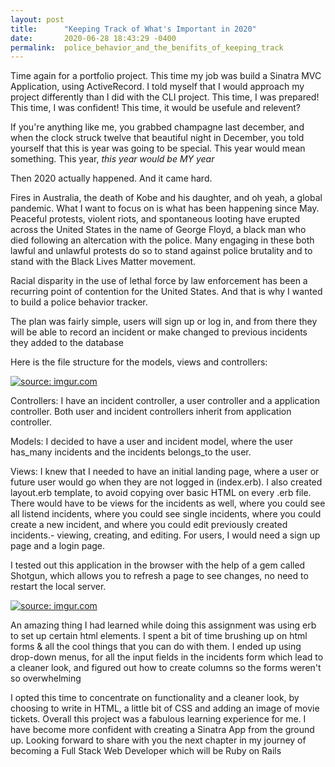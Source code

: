 ```yaml
---
layout: post
title:      "Keeping Track of What's Important in 2020"
date:       2020-06-28 18:43:29 -0400
permalink:  police_behavior_and_the_benifits_of_keeping_track
---
```



Time again for a portfolio project. This time my job was build a Sinatra MVC Application, using ActiveRecord. I told myself that I would approach my project differently than I did with the CLI project. This time, I was prepared! This time, I was confident! This time, it would be usefule and relevent? 


If you're anything like me, you grabbed champagne last december, and when the clock struck twelve that beautiful night in December, you told yourself that this is year was going to be special. This year would mean something. This year, *this year would be MY year* 

Then 2020 actually happened. And it came hard.

Fires in Australia, the death of Kobe and his daughter, and oh yeah, a global pandemic.
What I want to focus on is what has been happening since May. Peaceful protests, violent riots, and spontaneous looting have erupted across the United States in the name of George Floyd, a black man who died following an altercation with the police. Many engaging in these both lawful and unlawful protests do so to stand against police brutality and to stand with the Black Lives Matter movement.

Racial disparity in the use of lethal force by law enforcement has been a recurring point of contention for the United States. And that is why I wanted to build a police behavior tracker.

The plan was fairly simple, users will sign up or log in, and from there they will be able to record an incident or make changed to previous incidents they added to the database

Here is the file structure for the models, views and controllers: 

<a href="https://imgur.com/evcDX7o"><img src="https://i.imgur.com/evcDX7o.png" title="source: imgur.com" /></a>

Controllers: I have an incident controller, a user controller and a application controller. Both user and incident controllers inherit from application controller.

Models: I decided to have a user and incident model, where the user has_many incidents and the incidents belongs_to the user.

Views: I knew that I needed to have an initial landing page, where a user or future user would go when they are not logged in (index.erb). I also created layout.erb template, to avoid copying over basic HTML on every .erb file. There would have to be views for the incidents as well, where you could see all listend incidents, where you could see single incidents, where you could create a new incident, and where you could edit previously created incidents.- viewing, creating, and editing. For users, I would need a sign up page and a login page.


I tested out this application in the browser with the help of a gem called Shotgun, which allows you to refresh a page to see changes, no need to restart the local server.

<a href="https://imgur.com/5PibrpK"><img src="https://i.imgur.com/5PibrpK.png" title="source: imgur.com" /></a>

An amazing thing I had learned while doing this assignment was using erb to set up certain html elements. I spent a bit of time brushing up on html forms & all the cool things that you can do with them. I ended up using drop-down menus, for all the input fields in the incidents form which lead to a cleaner look, and figured out how to create columns so the forms weren't so overwhelming

I opted this time to concentrate on functionality and a cleaner look, by choosing to write in HTML, a little bit of CSS and adding an image of movie tickets.
Overall this project was a fabulous learning experience for me. I have become more confident with creating a Sinatra App from the ground up. Looking forward to share with you the next chapter in my journey of becoming a Full Stack Web Developer which will be Ruby on Rails
